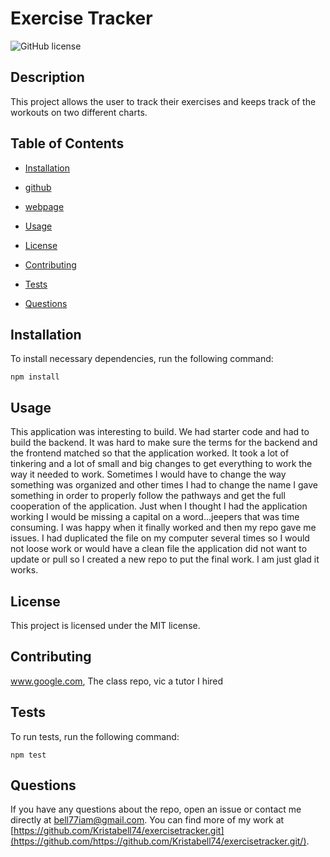 # Exercise Tracker
![GitHub license](https://img.shields.io/badge/license-MIT-blue.svg)

## Description

This project allows the user to track their exercises and keeps track of the workouts on two different charts. 

## Table of Contents 

* [Installation](#installation)

* [github](#github)

* [webpage](#webpage)

* [Usage](#usage)

* [License](#license)

* [Contributing](#contributing)

* [Tests](#tests)

* [Questions](#questions)

## Installation

To install necessary dependencies, run the following command:

```
npm install
```

## Usage

This application was interesting to build. We had starter code and had to build the backend. It was hard to make sure the terms for the backend and the frontend matched so that the application worked. It took a lot of tinkering and a lot of small and big changes to get everything to work the way it needed to work. Sometimes I would have to change the way something was organized and other times I had to change the name I gave something in order to properly follow the pathways and get the full cooperation of the application. Just when I thought I had the application working I would be missing a capital on a word...jeepers that was time consuming. I was happy when it finally worked and then my repo gave me issues. I had duplicated the file on my computer several times so I would not loose work or would have a clean file the application did not want to update or pull so I created a new repo to put the final work. I am just glad it works.   

## License

This project is licensed under the MIT license.
  
## Contributing

www.google.com, The class repo, vic a tutor I hired

## Tests

To run tests, run the following command:

```
npm test
```

## Questions

If you have any questions about the repo, open an issue or contact me directly at bell77iam@gmail.com. You can find more of my work at [https://github.com/Kristabell74/exercisetracker.git](https://github.com/https://github.com/Kristabell74/exercisetracker.git/).
